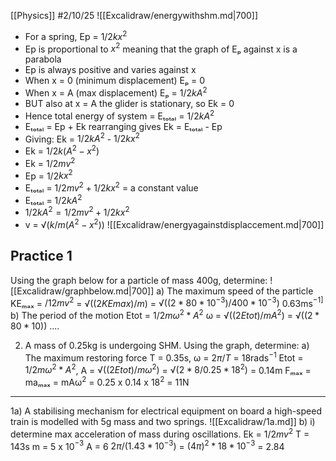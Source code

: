 [[Physics]]
#2/10/25 
![[Excalidraw/energywithshm.md|700]]
- For a spring, Ep = $1/2 kx^2$
- Ep is proportional to $x^2$ meaning that the graph of Eₚ against x is a parabola
- Ep is always positive and varies against x
- When x = 0 (minimum displacement) Eₚ = 0
- When x = A (max displacement) Eₚ = $1/2kA^2$
- BUT also at x = A the glider is stationary, so Ek = 0
- Hence total energy of system = Eₜₒₜₐₗ = $1/2kA^2$
- Eₜₒₜₐₗ = Ep + Ek rearranging gives Ek = Eₜₒₜₐₗ - Ep
- Giving: Ek = $1/2kA^2$ - $1/2kx^2$
- Ek = $1/2k(A^2 - x^2)$
- Ek = $1/2mv^2$
- Ep = 1/2$kx^2$
- Eₜₒₜₐₗ = $1/2mv^2 + 1/2kx^2$ = a constant value
- Eₜₒₜₐₗ = $1/2kA^2$
- $1/2kA^2 = 1/2mv^2 + 1/2kx^2$ 
- v = $√(k/m(A^2 - x^2))$
![[Excalidraw/energyagainstdisplaccement.md|700]]
## Practice 1
Using the graph below for a particle of mass 400g, determine:
![[Excalidraw/graphbelow.md|700]]
a) The maximum speed of the particle
	KEₘₐₓ  = $/12mv^2$ = $√((2KEmax) / m)$ = $√((2 * 80 * 10^{-3}) / 400 * 10^{-3})$ 0.63ms$^{-1]}$
b) The period of the motion
	Etot = $1/2mω^2 * A^2$ 
	ω = $√((2Etot) / mA^2)$ = $√((2 * 80 * 10))$ ....

2. A mass of 0.25kg is undergoing SHM. Using the graph, determine:
	a) The maximum restoring force
	T = 0.35s, ω = $2π/T$ = 18rads$^{-1}$
	Etot = $1/2mω^2 * A^2$, A = $√((2Etot) / mω^2)$ = $√(2*8 / 0.25*18^2)$ = 0.14m
	Fₘₐₓ  = maₘₐₓ = mAω$^2$ = 0.25 x 0.14 x 18$^2$ = 11N

---

1a) 
	A stabilising mechanism for electrical equipment on board a high-speed train is modelled with 5g mass and two springs.
	![[Excalidraw/1a.md]]
b)
	i) determine max acceleration of mass during oscillations.
	Ek = $1/2mv^2$ 
	T = 143s
	m = 5 x 10$^{-3}$
	A = 6
	$2π / (1.43  * 10^{-3})$ = $(4π)^2 * 18 * 10^{-3}$
	= 2.84